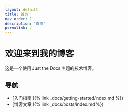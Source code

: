 ```yaml
---
layout: default
title: 首页
nav_order: 1
description: "首页"
permalink: /
---
```


# 欢迎来到我的博客

这是一个使用 Just the Docs 主题的技术博客。

## 导航

- [入门指南]({% link _docs/getting-started/index.md %})
- [博客文章]({% link _docs/posts/index.md %}) 